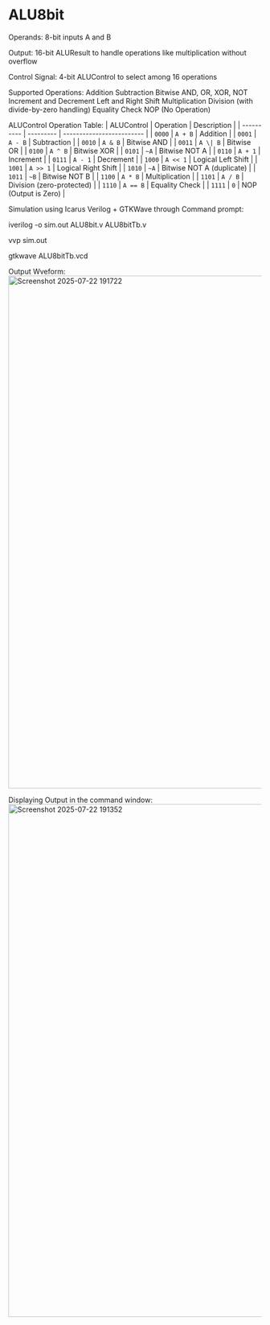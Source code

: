 # ALU8bit
Operands: 8-bit inputs A and B

Output: 16-bit ALUResult to handle operations like multiplication without overflow

Control Signal: 4-bit ALUControl to select among 16 operations

Supported Operations:
Addition
Subtraction
Bitwise AND, OR, XOR, NOT
Increment and Decrement
Left and Right Shift
Multiplication
Division (with divide-by-zero handling)
Equality Check
NOP (No Operation)


ALUControl Operation Table:
| ALUControl | Operation | Description               |
| ---------- | --------- | ------------------------- |
| `0000`     | `A + B`   | Addition                  |
| `0001`     | `A - B`   | Subtraction               |
| `0010`     | `A & B`   | Bitwise AND               |
| `0011`     | `A \| B`  | Bitwise OR                |
| `0100`     | `A ^ B`   | Bitwise XOR               |
| `0101`     | `~A`      | Bitwise NOT A             |
| `0110`     | `A + 1`   | Increment                 |
| `0111`     | `A - 1`   | Decrement                 |
| `1000`     | `A << 1`  | Logical Left Shift        |
| `1001`     | `A >> 1`  | Logical Right Shift       |
| `1010`     | `~A`      | Bitwise NOT A (duplicate) |
| `1011`     | `~B`      | Bitwise NOT B             |
| `1100`     | `A * B`   | Multiplication            |
| `1101`     | `A / B`   | Division (zero-protected) |
| `1110`     | `A == B`  | Equality Check            |
| `1111`     | `0`       | NOP (Output is Zero)      |

Simulation using Icarus Verilog + GTKWave through Command prompt:

iverilog -o sim.out ALU8bit.v ALU8bitTb.v

vvp sim.out

gtkwave ALU8bitTb.vcd

Output Wveform:
<img width="1920" height="1020" alt="Screenshot 2025-07-22 191722" src="https://github.com/user-attachments/assets/b62a24e7-cbff-4654-a757-38209636221b" />

Displaying Output in the command window:
<img width="1920" height="1020" alt="Screenshot 2025-07-22 191352" src="https://github.com/user-attachments/assets/e2cf2cdb-1755-4bee-869c-50fa4fc9bffc" />





